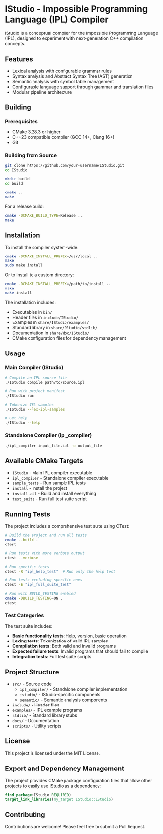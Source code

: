 # IStudio - Impossible Programming Language (IPL) Compiler

IStudio is a conceptual compiler for the Impossible Programming Language (IPL), designed to experiment with next-generation C++ compilation concepts.

## Features

- Lexical analysis with configurable grammar rules
- Syntax analysis and Abstract Syntax Tree (AST) generation
- Semantic analysis with symbol table management
- Configurable language support through grammar and translation files
- Modular pipeline architecture

## Building

### Prerequisites

- CMake 3.28.3 or higher
- C++23 compatible compiler (GCC 14+, Clang 16+)
- Git

### Building from Source

```bash
git clone https://github.com/your-username/IStudio.git
cd IStudio

mkdir build
cd build

cmake ..
make
```

For a release build:
```bash
cmake -DCMAKE_BUILD_TYPE=Release ..
make
```

## Installation

To install the compiler system-wide:

```bash
cmake -DCMAKE_INSTALL_PREFIX=/usr/local ..
make
sudo make install
```

Or to install to a custom directory:
```bash
cmake -DCMAKE_INSTALL_PREFIX=/path/to/install ..
make
make install
```

The installation includes:
- Executables in `bin/`
- Header files in `include/IStudio/`
- Examples in `share/IStudio/examples/`
- Standard library in `share/IStudio/stdlib/`
- Documentation in `share/doc/IStudio/`
- CMake configuration files for dependency management

## Usage

### Main Compiler (IStudio)
```bash
# Compile an IPL source file
./IStudio compile path/to/source.ipl

# Run with project manifest
./IStudio run

# Tokenize IPL samples
./IStudio --lex-ipl-samples

# Get help
./IStudio --help
```

### Standalone Compiler (ipl_compiler)
```bash
./ipl_compiler input_file.ipl -o output_file
```

## Available CMake Targets

- `IStudio` - Main IPL compiler executable
- `ipl_compiler` - Standalone compiler executable
- `sample_tests` - Run sample IPL tests
- `install` - Install the project
- `install-all` - Build and install everything
- `test_suite` - Run full test suite script

## Running Tests

The project includes a comprehensive test suite using CTest:

```bash
# Build the project and run all tests
cmake --build .
ctest

# Run tests with more verbose output
ctest --verbose

# Run specific tests
ctest -R "ipl_help_test"  # Run only the help test

# Run tests excluding specific ones
ctest -E "ipl_full_suite_test"

# Run with BUILD_TESTING enabled
cmake -DBUILD_TESTING=ON .
ctest
```

### Test Categories

The test suite includes:
- **Basic functionality tests**: Help, version, basic operation
- **Lexing tests**: Tokenization of valid IPL samples
- **Compilation tests**: Both valid and invalid programs
- **Expected failure tests**: Invalid programs that should fail to compile
- **Integration tests**: Full test suite scripts

## Project Structure

- `src/` - Source code
  - `ipl_compiler/` - Standalone compiler implementation
  - `istudio/` - IStudio-specific components
  - `semantic/` - Semantic analysis components
- `include/` - Header files
- `examples/` - IPL example programs
- `stdlib/` - Standard library stubs
- `docs/` - Documentation
- `scripts/` - Utility scripts

## License

This project is licensed under the MIT License.

## Export and Dependency Management

The project provides CMake package configuration files that allow other projects to easily use IStudio as a dependency:

```cmake
find_package(IStudio REQUIRED)
target_link_libraries(my_target IStudio::IStudio)
```

## Contributing

Contributions are welcome! Please feel free to submit a Pull Request.